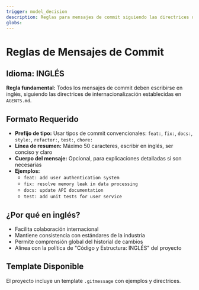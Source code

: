 ```yaml
---
trigger: model_decision
description: Reglas para mensajes de commit siguiendo las directrices de internacionalización del proyecto
globs:
---
```

# Reglas de Mensajes de Commit

## Idioma: INGLÉS

**Regla fundamental:** Todos los mensajes de commit deben escribirse en inglés, siguiendo las directrices de internacionalización establecidas en `AGENTS.md`.

## Formato Requerido

- **Prefijo de tipo:** Usar tipos de commit convencionales: `feat:`, `fix:`, `docs:`, `style:`, `refactor:`, `test:`, `chore:`
- **Línea de resumen:** Máximo 50 caracteres, escribir en inglés, ser conciso y claro
- **Cuerpo del mensaje:** Opcional, para explicaciones detalladas si son necesarias
- **Ejemplos:**
  - `feat: add user authentication system`
  - `fix: resolve memory leak in data processing`
  - `docs: update API documentation`
  - `test: add unit tests for user service`

## ¿Por qué en inglés?

- Facilita colaboración internacional
- Mantiene consistencia con estándares de la industria
- Permite comprensión global del historial de cambios
- Alinea con la política de "Código y Estructura: INGLÉS" del proyecto

## Template Disponible

El proyecto incluye un template `.gitmessage` con ejemplos y directrices.

